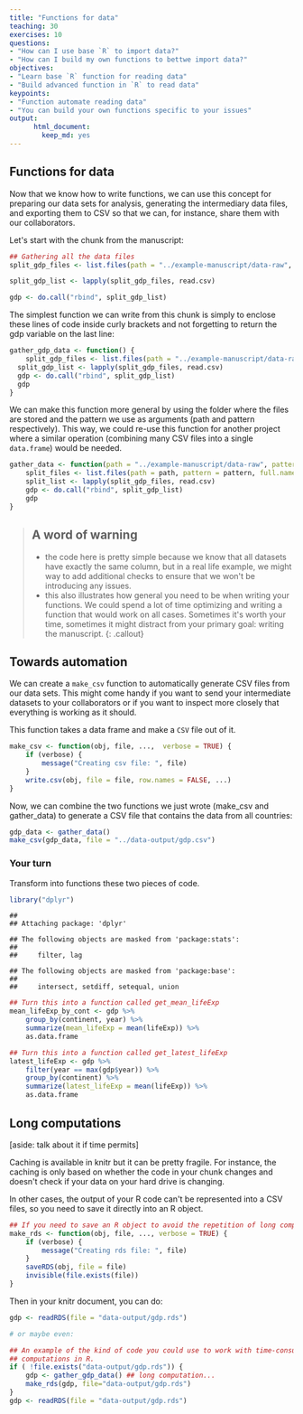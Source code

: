 ```yaml
---
title: "Functions for data"
teaching: 30
exercises: 10
questions:
- "How can I use base `R` to import data?"
- "How can I build my own functions to bettwe import data?"
objectives:
- "Learn base `R` function for reading data"
- "Build advanced function in `R` to read data"
keypoints:
- "Function automate reading data"
- "You can build your own functions specific to your issues"
output:  
      html_document:
        keep_md: yes
---
```


## Functions for data

Now that we know how to write functions, we can use this concept for preparing our data sets for analysis, generating the intermediary data files, and exporting them to CSV so that we can, for instance, share them with our collaborators.

Let's start with the chunk from the manuscript:


```r
## Gathering all the data files
split_gdp_files <- list.files(path = "../example-manuscript/data-raw", pattern = "gdp-percapita\\.csv$", full.names = TRUE)

split_gdp_list <- lapply(split_gdp_files, read.csv)

gdp <- do.call("rbind", split_gdp_list)
```

The simplest function we can write from this chunk is simply to enclose these lines of code inside curly brackets and not forgetting to return the gdp variable on the last line:


```r
gather_gdp_data <- function() {
    split_gdp_files <- list.files(path = "../example-manuscript/data-raww", pattern = "gdp-percapita\\.csv$", full.names = TRUE)
  split_gdp_list <- lapply(split_gdp_files, read.csv)
  gdp <- do.call("rbind", split_gdp_list)
  gdp
}
```

We can make this function more general by using the folder where the files are stored and the pattern we use as arguments (path and pattern respectively). This way, we could re-use this function for another project where a similar operation (combining many CSV files into a single `data.frame`) would be needed.


```r
gather_data <- function(path = "../example-manuscript/data-raw", pattern = "gdp-percapita\\.csv$") {
    split_files <- list.files(path = path, pattern = pattern, full.names = TRUE)
    split_list <- lapply(split_gdp_files, read.csv)
    gdp <- do.call("rbind", split_gdp_list)
    gdp
}
```

> ## A word of warning
>
> - the code here is pretty simple because we know that all datasets have exactly the same column, but in a real life example, we might way to add additional checks to ensure that we won't be introducing any issues.
> - this also illustrates how general you need to be when writing your functions. We could spend a lot of time optimizing and writing a function that would work on all cases. Sometimes it's worth your time, sometimes it might distract from your primary goal: writing the manuscript.
{: .callout}

## Towards automation
We can create a `make_csv` function to automatically generate CSV files from our data sets. This might come handy if you want to send your intermediate datasets to your collaborators or if you want to inspect more closely that everything is working as it should.

This function takes a data frame and make a `CSV` file out of it.


```r
make_csv <- function(obj, file, ...,  verbose = TRUE) {
    if (verbose) {
        message("Creating csv file: ", file)
    }
    write.csv(obj, file = file, row.names = FALSE, ...)
}
```

Now, we can combine the two functions we just wrote (make_csv and gather_data) to generate a CSV file that contains the data from all countries:


```r
gdp_data <- gather_data()
make_csv(gdp_data, file = "../data-output/gdp.csv")
```

### Your turn
Transform into functions these two pieces of code.


```r
library("dplyr")
```

```
## 
## Attaching package: 'dplyr'
```

```
## The following objects are masked from 'package:stats':
## 
##     filter, lag
```

```
## The following objects are masked from 'package:base':
## 
##     intersect, setdiff, setequal, union
```

```r
## Turn this into a function called get_mean_lifeExp
mean_lifeExp_by_cont <- gdp %>%
    group_by(continent, year) %>%
    summarize(mean_lifeExp = mean(lifeExp)) %>%
    as.data.frame

## Turn this into a function called get_latest_lifeExp
latest_lifeExp <- gdp %>%
    filter(year == max(gdp$year)) %>%
    group_by(continent) %>%
    summarize(latest_lifeExp = mean(lifeExp)) %>%
    as.data.frame    
```

## Long computations
[aside: talk about it if time permits]

Caching is available in knitr but it can be pretty fragile. For instance, the caching is only based on whether the code in your chunk changes and doesn't check if your data on your hard drive is changing.

In other cases, the output of your R code can't be represented into a CSV files, so you need to save it directly into an R object.


```r
## If you need to save an R object to avoid the repetition of long computations
make_rds <- function(obj, file, ..., verbose = TRUE) {
    if (verbose) {
        message("Creating rds file: ", file)
    }
    saveRDS(obj, file = file)
    invisible(file.exists(file))
}
```

Then in your knitr document, you can do:


```r
gdp <- readRDS(file = "data-output/gdp.rds")

# or maybe even:

## An example of the kind of code you could use to work with time-consuming
## computations in R.
if ( !file.exists("data-output/gdp.rds")) {
    gdp <- gather_gdp_data() ## long computation...
    make_rds(gdp, file="data-output/gdp.rds")
}
gdp <- readRDS(file = "data-output/gdp.rds")
```
